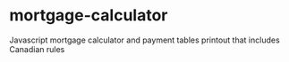 mortgage-calculator
===================

Javascript mortgage calculator and payment tables printout that includes Canadian rules
